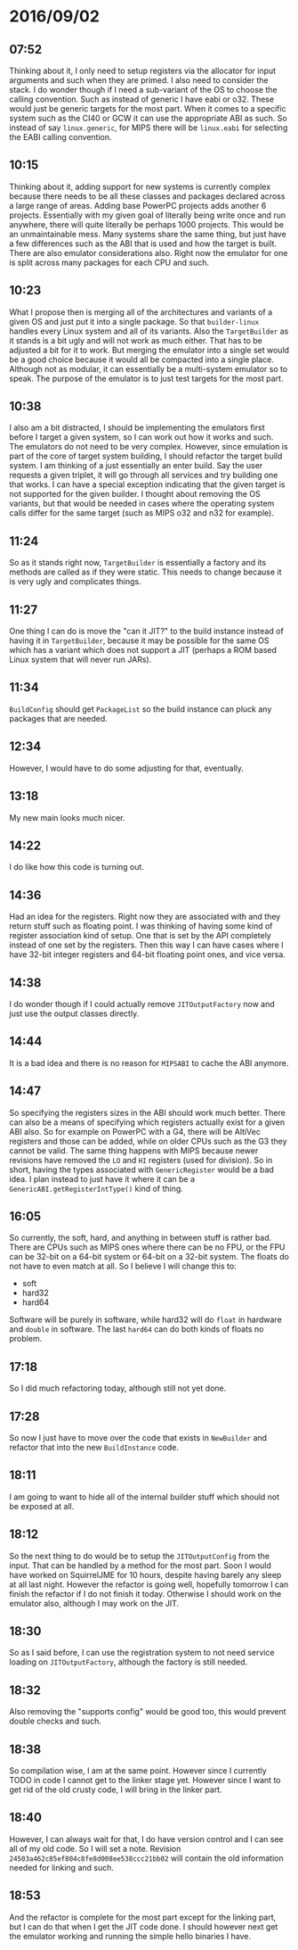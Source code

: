 # 2016/09/02

## 07:52

Thinking about it, I only need to setup registers via the allocator for
input arguments and such when they are primed. I also need to consider the
stack. I do wonder though if I need a sub-variant of the OS to choose the
calling convention. Such as instead of generic I have eabi or o32. These would
just be generic targets for the most part. When it comes to a specific
system such as the CI40 or GCW it can use the appropriate ABI as such. So
instead of say `linux.generic`, for MIPS there will be `linux.eabi` for
selecting the EABI calling convention.

## 10:15

Thinking about it, adding support for new systems is currently complex
because there needs to be all these classes and packages declared across
a large range of areas. Adding base PowerPC projects adds another 6 projects.
Essentially with my given goal of literally being write once and run anywhere,
there will quite literally be perhaps 1000 projects. This would be an
unmaintainable mess. Many systems share the same thing, but just have a few
differences such as the ABI that is used and how the target is built. There
are also emulator considerations also. Right now the emulator for one is
split across many packages for each CPU and such.

## 10:23

What I propose then is merging all of the architectures and variants of a
given OS and just put it into a single package. So that `builder-linux` handles
every Linux system and all of its variants. Also the `TargetBuilder` as it
stands is a bit ugly and will not work as much either. That has to be adjusted
a bit for it to work. But merging the emulator into a single set would be a
good choice because it would all be compacted into a single place. Although
not as modular, it can essentially be a multi-system emulator so to speak. The
purpose of the emulator is to just test targets for the most part.

## 10:38

I also am a bit distracted, I should be implementing the emulators first before
I target a given system, so I can work out how it works and such. The emulators
do not need to be very complex. However, since emulation is part of the core of
target system building, I should refactor the target build system. I am
thinking of a just essentially an enter build. Say the user requests a given
triplet, it will go through all services and try building one that works. I
can have a special exception indicating that the given target is not supported
for the given builder. I thought about removing the OS variants, but that would
be needed in cases where the operating system calls differ for the same target
(such as MIPS o32 and n32 for example).

## 11:24

So as it stands right now, `TargetBuilder` is essentially a factory and its
methods are called as if they were static. This needs to change because it is
very ugly and complicates things.

## 11:27

One thing I can do is move the "can it JIT?" to the build instance instead
of having it in `TargetBuilder`, because it may be possible for the same OS
which has a variant which does not support a JIT (perhaps a ROM based Linux
system that will never run JARs).

## 11:34

`BuildConfig` should get `PackageList` so the build instance can pluck any
packages that are needed.

## 12:34

However, I would have to do some adjusting for that, eventually.

## 13:18

My new main looks much nicer.

## 14:22

I do like how this code is turning out.

## 14:36

Had an idea for the registers. Right now they are associated with and they
return stuff such as floating point. I was thinking of having some kind of
register association kind of setup. One that is set by the API completely
instead of one set by the registers. Then this way I can have cases where I
have 32-bit integer registers and 64-bit floating point ones, and vice
versa.

## 14:38

I do wonder though if I could actually remove `JITOutputFactory` now and just
use the output classes directly.

## 14:44

It is a bad idea and there is no reason for `MIPSABI` to cache the ABI anymore.

## 14:47

So specifying the registers sizes in the ABI should work much better. There
can also be a means of specifying which registers actually exist for a given
ABI also. So for example on PowerPC with a G4, there will be AltiVec registers
and those can be added, while on older CPUs such as the G3 they cannot be
valid. The same thing happens with MIPS because newer revisions have removed
the `LO` and `HI` registers (used for division). So in short, having the types
associated with `GenericRegister` would be a bad idea. I plan instead to just
have it where it can be a `GenericABI.getRegisterIntType()` kind of thing.

## 16:05

So currently, the soft, hard, and anything in between stuff is rather bad.
There are CPUs such as MIPS ones where there can be no FPU, or the FPU can be
32-bit on a 64-bit system or 64-bit on a 32-bit system. The floats do not have
to even match at all. So I believe I will change this to:

 * soft
 * hard32
 * hard64

Software will be purely in software, while hard32 will do `float` in hardware
and `double` in software. The last `hard64` can do both kinds of floats no
problem.

## 17:18

So I did much refactoring today, although still not yet done.

## 17:28

So now I just have to move over the code that exists in `NewBuilder` and
refactor that into the new `BuildInstance` code.

## 18:11

I am going to want to hide all of the internal builder stuff which should not
be exposed at all.

## 18:12

So the next thing to do would be to setup the `JITOutputConfig` from the
input. That can be handled by a method for the most part. Soon I would have
worked on SquirrelJME for 10 hours, despite having barely any sleep at all
last night. However the refactor is going well, hopefully tomorrow I can finish
the refactor if I do not finish it today. Otherwise I should work on the
emulator also, although I may work on the JIT.

## 18:30

So as I said before, I can use the registration system to not need service
loading on `JITOutputFactory`, although the factory is still needed.

## 18:32

Also removing the "supports config" would be good too, this would prevent
double checks and such.

## 18:38

So compilation wise, I am at the same point. However since I currently TODO in
code I cannot get to the linker stage yet. However since I want to get rid of
the old crusty code, I will bring in the linker part.

## 18:40

However, I can always wait for that, I do have version control and I can see
all of my old code. So I will set a note. Revision
`24503a462c85ef804c8fe8d008ee538ccc21bb02` will contain the old information
needed for linking and such.

## 18:53

And the refactor is complete for the most part except for the linking part,
but I can do that when I get the JIT code done. I should however next get the
emulator working and running the simple hello binaries I have.

